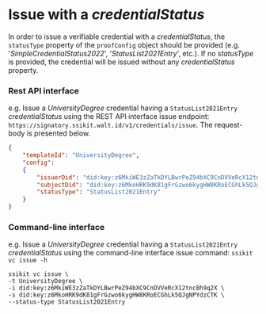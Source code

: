 # Issue with a _credentialStatus_

In order to issue a verifiable credential with a _credentialStatus_, the `statusType` property of the
`proofConfig` object should be provided (e.g. '_SimpleCredentialStatus2022_', '_StatusList2021Entry_', etc.).
If no _statusType_ is provided, the credential will be issued without any _credentialStatus_ property.

### Rest API interface

e.g. Issue a _UniversityDegree_ credential having a `StatusList2021Entry` _credentialStatus_ using the REST API
interface issue endpoint: `https://signatory.ssikit.walt.id/v1/credentials/issue`. The request-body is presented below.

```json
{
    "templateId": "UniversityDegree",
    "config":
    {
        "issuerDid": "did:key:z6MkiWE3zZaTkDYLBwrPeZ94bXC9CnDVVeRcX12tncBh9q2X>",
        "subjectDid": "did:key:z6MkoHRK9dK81gFrGzwo6kygHW8KRoECGhLk5QJgNPYdzCTK",
        "statusType": "StatusList2021Entry"
    }
}
```

### Command-line interface

e.g. Issue a _UniversityDegree_ credential having a `StatusList2021Entry` _credentialStatus_ using the command-line
interface issue command: `ssikit vc issue -h`

```shell
ssikit vc issue \ 
-t UniversityDegree \ 
-i did:key:z6MkiWE3zZaTkDYLBwrPeZ94bXC9CnDVVeRcX12tncBh9q2X \
-s did:key:z6MkoHRK9dK81gFrGzwo6kygHW8KRoECGhLk5QJgNPYdzCTK \
--status-type StatusList2021Entry
```